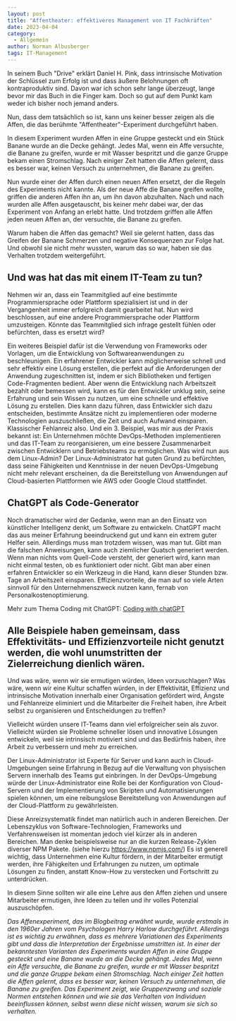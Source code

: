 ```yaml
---
layout: post
title: "Affentheater: effektiveres Management von IT Fachkräften"
date: 2023-04-04
category:
  - Allgemein
author: Norman Albusberger
tags: IT-Management 
---
```

In seinem Buch "Drive" erklärt Daniel H. Pink, dass intrinsische Motivation der Schlüssel zum Erfolg ist und dass äußere Belohnungen oft kontraproduktiv sind. 
Davon war ich schon sehr lange überzeugt, lange bevor mir das Buch in die Finger kam. Doch so gut auf dem Punkt kam weder ich bisher noch jemand anders. 

Nun, dass dem tatsächlich so ist, kann uns keiner besser zeigen als die Affen, die das berühmte "Affentheater"-Experiment durchgeführt haben.

In diesem Experiment wurden Affen in eine Gruppe gesteckt und ein Stück Banane wurde an die Decke gehängt. Jedes Mal, wenn ein Affe versuchte, die Banane zu greifen, wurde er mit Wasser bespritzt und die ganze Gruppe bekam einen Stromschlag. Nach einiger Zeit hatten die Affen gelernt, dass es besser war, keinen Versuch zu unternehmen, die Banane zu greifen.

Nun wurde einer der Affen durch einen neuen Affen ersetzt, der die Regeln des Experiments nicht kannte. Als der neue Affe die Banane greifen wollte, griffen die anderen Affen ihn an, um ihn davon abzuhalten. Nach und nach wurden alle Affen ausgetauscht, bis keiner mehr dabei war, der das Experiment von Anfang an erlebt hatte. Und trotzdem griffen alle Affen jeden neuen Affen an, der versuchte, die Banane zu greifen.

Warum haben die Affen das gemacht? Weil sie gelernt hatten, dass das Greifen der Banane Schmerzen und negative Konsequenzen zur Folge hat. Und obwohl sie nicht mehr wussten, warum das so war, haben sie das Verhalten trotzdem weitergeführt.

## Und was hat das mit einem IT-Team zu tun?

Nehmen wir an, dass ein Teammitglied auf eine bestimmte Programmiersprache oder Plattform spezialisiert ist und in der Vergangenheit immer erfolgreich damit gearbeitet hat. 
Nun wird beschlossen, auf eine andere Programmiersprache oder Plattform umzusteigen. Könnte das Teammitglied sich infrage gestellt fühlen oder befürchten, dass es ersetzt wird?

Ein weiteres Beispiel dafür ist die Verwendung von Frameworks oder Vorlagen, um die Entwicklung von Softwareanwendungen zu beschleunigen.
Ein erfahrener Entwickler kann möglicherweise schnell und sehr effektiv eine Lösung erstellen, die perfekt auf die Anforderungen der Anwendung zugeschnitten ist, indem er sich Bibliotheken und fertigen Code-Fragmenten bedient. Aber wenn die Entwicklung nach Arbeitszeit bezahlt oder bemessen wird, kann es für den Entwickler unklug sein, seine Erfahrung und sein Wissen zu nutzen, um eine schnelle und effektive Lösung zu erstellen.
Dies kann dazu führen, dass Entwickler sich dazu entscheiden, bestimmte Ansätze nicht zu implementieren oder moderne Technologien auszuschließen, die Zeit und auch Aufwand einsparen. Klassischer Fehlanreiz also.
Und ein 3. Beispiel, was mir aus der Praxis bekannt ist: Ein Unternehmen möchte DevOps-Methoden implementieren und das IT-Team zu reorganisieren, um eine bessere Zusammenarbeit zwischen Entwicklern und Betriebsteams zu ermöglichen. Was wird nun aus dem Linux-Admin?
Der Linux-Administrator hat guten Grund zu befürchten, dass seine Fähigkeiten und Kenntnisse in der neuen DevOps-Umgebung nicht mehr relevant erscheinen, da die Bereitstellung von Anwendungen auf Cloud-basierten Plattformen wie AWS oder Google Cloud stattfindet.

## ChatGPT als Code-Generator
Noch dramatischer wird der Gedanke, wenn man an den Einsatz von künstlicher Intelligenz denkt, um Software zu entwickeln. ChatGPT macht das aus meiner Erfahrung beeindruckend gut und kann ein extrem guter Helfer sein.
Allerdings muss man trotzdem wissen, was man tut. Gibt man die falschen Anweisungen, kann auch ziemlicher Quatsch generiert werden. Wenn man nichts vom Quell-Code versteht, der generiert wird, kann man nicht einmal testen, ob es funktioniert oder nicht. Gibt man aber einen erfahren Entwickler so ein Werkzeug in die Hand,
kann dieser Stunden bzw. Tage an Arbeitszeit einsparen. Effizienzvorteile, die man auf so viele Arten sinnvoll für den Unternehmenszweck nutzen kann, fernab von Personalkostenoptimierung. 

Mehr zum Thema Coding mit ChatGPT: [Coding with chatGPT](https://medium.com/@tanyamarleytsui/coding-with-chatgpt-b50ab3fcb45f)

## Alle Beispiele haben gemeinsam, dass Effektivitäts- und Effizienzvorteile nicht genutzt werden, die wohl unumstritten der Zielerreichung dienlich wären.

Und was wäre, wenn wir sie ermutigen würden, Ideen vorzuschlagen? Was wäre, wenn wir eine Kultur schaffen würden, in der Effektivität, Effizienz und intrinsische Motivation innerhalb einer Organisation gefördert wird, Ängste und Fehlanreize eliminiert und die Mitarbeiter die Freiheit haben, ihre Arbeit selbst zu organisieren und Entscheidungen zu treffen?

Vielleicht würden unsere IT-Teams dann viel erfolgreicher sein als zuvor. Vielleicht würden sie Probleme schneller lösen und innovative Lösungen entwickeln, weil sie intrinsisch motiviert sind und das Bedürfnis haben, ihre Arbeit zu verbessern und mehr zu erreichen.

Der Linux-Administrator ist Experte für Server und kann auch in Cloud-Umgebungen seine Erfahrung in Bezug auf die Verwaltung von physischen Servern innerhalb des Teams gut einbringen. In der DevOps-Umgebung würde der Linux-Administrator eine Rolle bei der Konfiguration von Cloud-Servern und der Implementierung von Skripten und Automatisierungen spielen können, um eine reibungslose Bereitstellung von Anwendungen auf der Cloud-Plattform zu gewährleisten.  

Diese Anreizsystematik findet man natürlich auch in anderen Bereichen. Der Lebenszyklus von Software-Technologien, Frameworks und Verfahrensweisen ist momentan jedoch viel kürzer als in anderen Bereichen. Man denke beispielsweise nur an die kurzen Release-Zyklen diverser NPM Pakete. (siehe hierzu https://www.npmjs.com/)
Es ist generell wichtig, dass Unternehmen eine Kultur fördern, in der Mitarbeiter ermutigt werden, ihre Fähigkeiten und Erfahrungen zu nutzen, um optimale Lösungen zu finden, anstatt Know-How zu verstecken und Fortschritt zu unterdrücken.

In diesem Sinne sollten wir alle eine Lehre aus den Affen ziehen und unsere Mitarbeiter ermutigen, ihre Ideen zu teilen und ihr volles Potenzial auszuschöpfen.

*Das Affenexperiment, das im Blogbeitrag erwähnt wurde, wurde erstmals in den 1960er Jahren vom Psychologen Harry Harlow durchgeführt. Allerdings ist es wichtig zu erwähnen, dass es mehrere Variationen des Experiments gibt und dass die Interpretation der Ergebnisse umstritten ist.
In einer der bekanntesten Varianten des Experiments wurden Affen in eine Gruppe gesteckt und eine Banane wurde an die Decke gehängt. Jedes Mal, wenn ein Affe versuchte, die Banane zu greifen, wurde er mit Wasser bespritzt und die ganze Gruppe bekam einen Stromschlag. Nach einiger Zeit hatten die Affen gelernt, dass es besser war, keinen Versuch zu unternehmen, die Banane zu greifen.
Das Experiment zeigt, wie Gruppenzwang und soziale Normen entstehen können und wie sie das Verhalten von Individuen beeinflussen können, selbst wenn diese nicht wissen, warum sie sich so verhalten.*
